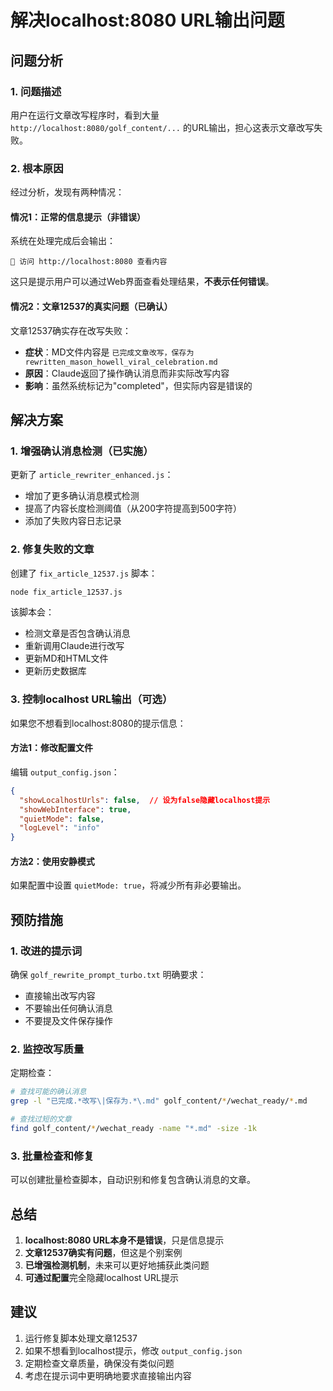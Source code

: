 # 解决localhost:8080 URL输出问题

## 问题分析

### 1. 问题描述
用户在运行文章改写程序时，看到大量 `http://localhost:8080/golf_content/...` 的URL输出，担心这表示文章改写失败。

### 2. 根本原因
经过分析，发现有两种情况：

#### 情况1：正常的信息提示（非错误）
系统在处理完成后会输出：
```
📱 访问 http://localhost:8080 查看内容
```
这只是提示用户可以通过Web界面查看处理结果，**不表示任何错误**。

#### 情况2：文章12537的真实问题（已确认）
文章12537确实存在改写失败：
- **症状**：MD文件内容是 `已完成文章改写，保存为 rewritten_mason_howell_viral_celebration.md`
- **原因**：Claude返回了操作确认消息而非实际改写内容
- **影响**：虽然系统标记为"completed"，但实际内容是错误的

## 解决方案

### 1. 增强确认消息检测（已实施）
更新了 `article_rewriter_enhanced.js`：
- 增加了更多确认消息模式检测
- 提高了内容长度检测阈值（从200字符提高到500字符）
- 添加了失败内容日志记录

### 2. 修复失败的文章
创建了 `fix_article_12537.js` 脚本：
```bash
node fix_article_12537.js
```
该脚本会：
- 检测文章是否包含确认消息
- 重新调用Claude进行改写
- 更新MD和HTML文件
- 更新历史数据库

### 3. 控制localhost URL输出（可选）
如果您不想看到localhost:8080的提示信息：

#### 方法1：修改配置文件
编辑 `output_config.json`：
```json
{
  "showLocalhostUrls": false,  // 设为false隐藏localhost提示
  "showWebInterface": true,
  "quietMode": false,
  "logLevel": "info"
}
```

#### 方法2：使用安静模式
如果配置中设置 `quietMode: true`，将减少所有非必要输出。

## 预防措施

### 1. 改进的提示词
确保 `golf_rewrite_prompt_turbo.txt` 明确要求：
- 直接输出改写内容
- 不要输出任何确认消息
- 不要提及文件保存操作

### 2. 监控改写质量
定期检查：
```bash
# 查找可能的确认消息
grep -l "已完成.*改写\|保存为.*\.md" golf_content/*/wechat_ready/*.md

# 查找过短的文章
find golf_content/*/wechat_ready -name "*.md" -size -1k
```

### 3. 批量检查和修复
可以创建批量检查脚本，自动识别和修复包含确认消息的文章。

## 总结

1. **localhost:8080 URL本身不是错误**，只是信息提示
2. **文章12537确实有问题**，但这是个别案例
3. **已增强检测机制**，未来可以更好地捕获此类问题
4. **可通过配置**完全隐藏localhost URL提示

## 建议

1. 运行修复脚本处理文章12537
2. 如果不想看到localhost提示，修改 `output_config.json`
3. 定期检查文章质量，确保没有类似问题
4. 考虑在提示词中更明确地要求直接输出内容